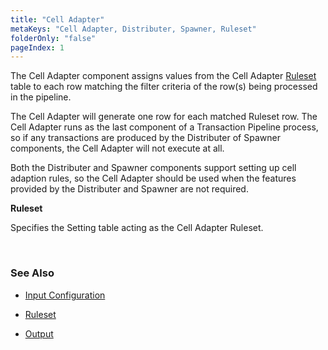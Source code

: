 ```yaml
---
title: "Cell Adapter"
metaKeys: "Cell Adapter, Distributer, Spawner, Ruleset"
folderOnly: "false"
pageIndex: 1
---
```


The Cell Adapter component assigns values from the Cell Adapter [Ruleset](celladapter/ruleset.md) table to each row matching the filter criteria of the row(s) being processed in the pipeline. 

The Cell Adapter will generate one row for each matched Ruleset row. The Cell Adapter runs as the last component of a Transaction Pipeline process, so if any transactions are produced by the Distributer of Spawner components, the Cell Adapter will not execute at all. 

Both the Distributer and Spawner components support setting up cell adaption rules, so the Cell Adapter should be used when the features provided by the Distributer and Spawner are not required.
<br/>


**Ruleset**

Specifies the Setting table acting as the Cell Adapter Ruleset.

<br/>

### See Also

* [Input Configuration](celladapter/inputconfig.md)

* [Ruleset](celladapter/ruleset.md)

* [Output](celladapter/output.md)